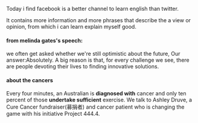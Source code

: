 Today i find facebook is a better channel to learn english than twitter.

It contains more information and more phrases that describe the a view or opinion, from which i can learn explain myself good.
#### from melinda gates's speech:
we often get asked whether we're still optimistic about the future,
Our answer:Absolutely. A big reason is that, for every challenge we see,
there are people devoting their lives to finding innovative solutions.
#### about the cancers
Every four minutes, an Australian is **diagnosed with** cancer and only ten percent of those **undertake sufficient** exercise.
We talk to Ashley Druve, a Cure Cancer fundraiser(募捐者) and cancer patient who is changing the game with his initiative Project 444.4.


